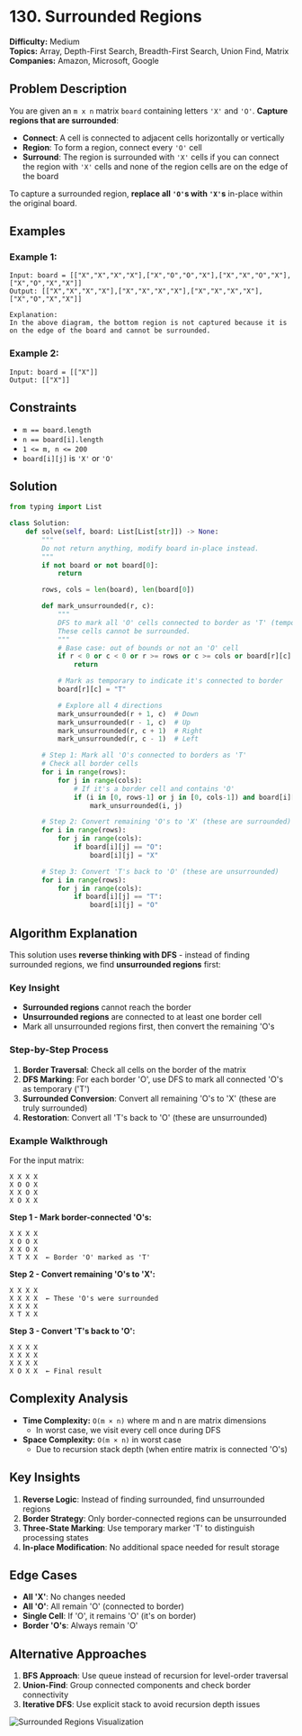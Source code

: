 # 130. Surrounded Regions

**Difficulty:** Medium  
**Topics:** Array, Depth-First Search, Breadth-First Search, Union Find, Matrix  
**Companies:** Amazon, Microsoft, Google

## Problem Description

You are given an `m x n` matrix `board` containing letters `'X'` and `'O'`. **Capture regions that are surrounded**:

- **Connect**: A cell is connected to adjacent cells horizontally or vertically
- **Region**: To form a region, connect every `'O'` cell
- **Surround**: The region is surrounded with `'X'` cells if you can connect the region with `'X'` cells and none of the region cells are on the edge of the board

To capture a surrounded region, **replace all `'O'`s with `'X'`s** in-place within the original board.

## Examples

### Example 1:

```
Input: board = [["X","X","X","X"],["X","O","O","X"],["X","X","O","X"],["X","O","X","X"]]
Output: [["X","X","X","X"],["X","X","X","X"],["X","X","X","X"],["X","O","X","X"]]

Explanation:
In the above diagram, the bottom region is not captured because it is on the edge of the board and cannot be surrounded.
```

### Example 2:

```
Input: board = [["X"]]
Output: [["X"]]
```

## Constraints

- `m == board.length`
- `n == board[i].length`
- `1 <= m, n <= 200`
- `board[i][j]` is `'X'` or `'O'`

## Solution

```python
from typing import List

class Solution:
    def solve(self, board: List[List[str]]) -> None:
        """
        Do not return anything, modify board in-place instead.
        """
        if not board or not board[0]:
            return

        rows, cols = len(board), len(board[0])

        def mark_unsurrounded(r, c):
            """
            DFS to mark all 'O' cells connected to border as 'T' (temporary).
            These cells cannot be surrounded.
            """
            # Base case: out of bounds or not an 'O' cell
            if r < 0 or c < 0 or r >= rows or c >= cols or board[r][c] != "O":
                return

            # Mark as temporary to indicate it's connected to border
            board[r][c] = "T"

            # Explore all 4 directions
            mark_unsurrounded(r + 1, c)  # Down
            mark_unsurrounded(r - 1, c)  # Up
            mark_unsurrounded(r, c + 1)  # Right
            mark_unsurrounded(r, c - 1)  # Left

        # Step 1: Mark all 'O's connected to borders as 'T'
        # Check all border cells
        for i in range(rows):
            for j in range(cols):
                # If it's a border cell and contains 'O'
                if (i in [0, rows-1] or j in [0, cols-1]) and board[i][j] == "O":
                    mark_unsurrounded(i, j)

        # Step 2: Convert remaining 'O's to 'X' (these are surrounded)
        for i in range(rows):
            for j in range(cols):
                if board[i][j] == "O":
                    board[i][j] = "X"

        # Step 3: Convert 'T's back to 'O' (these are unsurrounded)
        for i in range(rows):
            for j in range(cols):
                if board[i][j] == "T":
                    board[i][j] = "O"
```

## Algorithm Explanation

This solution uses **reverse thinking with DFS** - instead of finding surrounded regions, we find **unsurrounded regions** first:

### Key Insight

- **Surrounded regions** cannot reach the border
- **Unsurrounded regions** are connected to at least one border cell
- Mark all unsurrounded regions first, then convert the remaining 'O's

### Step-by-Step Process

1. **Border Traversal**: Check all cells on the border of the matrix
2. **DFS Marking**: For each border 'O', use DFS to mark all connected 'O's as temporary ('T')
3. **Surrounded Conversion**: Convert all remaining 'O's to 'X' (these are truly surrounded)
4. **Restoration**: Convert all 'T's back to 'O' (these are unsurrounded)

### Example Walkthrough

For the input matrix:

```
X X X X
X O O X
X X O X
X O X X
```

**Step 1 - Mark border-connected 'O's:**

```
X X X X
X O O X
X X O X
X T X X  ← Border 'O' marked as 'T'
```

**Step 2 - Convert remaining 'O's to 'X':**

```
X X X X
X X X X  ← These 'O's were surrounded
X X X X
X T X X
```

**Step 3 - Convert 'T's back to 'O':**

```
X X X X
X X X X
X X X X
X O X X  ← Final result
```

## Complexity Analysis

- **Time Complexity:** `O(m × n)` where m and n are matrix dimensions
  - In worst case, we visit every cell once during DFS
- **Space Complexity:** `O(m × n)` in worst case
  - Due to recursion stack depth (when entire matrix is connected 'O's)

## Key Insights

1. **Reverse Logic**: Instead of finding surrounded, find unsurrounded regions
2. **Border Strategy**: Only border-connected regions can be unsurrounded
3. **Three-State Marking**: Use temporary marker 'T' to distinguish processing states
4. **In-place Modification**: No additional space needed for result storage

## Edge Cases

- **All 'X'**: No changes needed
- **All 'O'**: All remain 'O' (connected to border)
- **Single Cell**: If 'O', it remains 'O' (it's on border)
- **Border 'O's**: Always remain 'O'

## Alternative Approaches

1. **BFS Approach**: Use queue instead of recursion for level-order traversal
2. **Union-Find**: Group connected components and check border connectivity
3. **Iterative DFS**: Use explicit stack to avoid recursion depth issues

![Surrounded Regions Visualization](https://res.cloudinary.com/dfo6ngde0/image/upload/v1754317872/Screenshot_2025-08-04_200050_n3bmpk.png)
